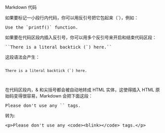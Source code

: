 Markdown 代码

如果要标记一小段行内代码，你可以用反引号把它包起来（`），例如：
<pre>
Use the `printf()` function.
</pre>
如果要在代码区段内插入反引号，你可以用多个反引号来开启和结束代码区段：
<pre>
``There is a literal backtick (`) here.``
</pre>
这段语法会产生：
<pre>
<p><code>There is a literal backtick (`) here.</code></p>
</pre>
在代码区段内，& 和尖括号都会被自动地转成 HTML 实体，这使得插入 HTML 原始码变得很容易，Markdown 会把下面这段：
<pre>
Please don't use any `<blink>` tags.
</pre>
转为:
<pre>
&lt;p>Please don't use any &lt;code>&lt;blink&gt;&lt;/code> tags.&lt;/p>
</pre>

